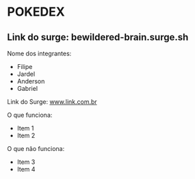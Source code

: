 # POKEDEX

## Link do surge: bewildered-brain.surge.sh

Nome dos integrantes: 
- Filipe
- Jardel
- Anderson
- Gabriel

Link do Surge: www.link.com.br

O que funciona:
- Item 1
- Item 2

O que não funciona: 
- Item 3
- Item 4
